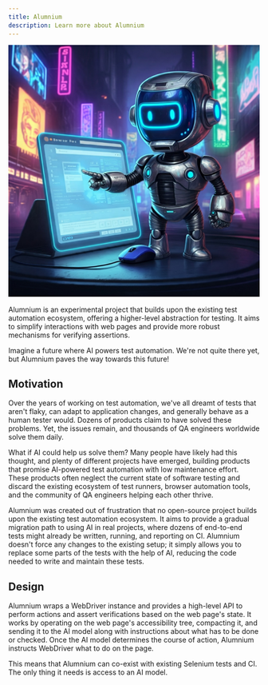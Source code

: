 ```yaml
---
title: Alumnium
description: Learn more about Alumnium
---
```


![An illustration of Alumnium robot](../../../assets/index.jpg)

Alumnium is an experimental project that builds upon the existing test automation ecosystem, offering a higher-level abstraction for testing. It aims to simplify interactions with web pages and provide more robust mechanisms for verifying assertions.

Imagine a future where AI powers test automation. We're not quite there yet, but Alumnium paves the way towards this future!

## Motivation

Over the years of working on test automation, we've all dreamt of tests that aren't flaky, can adapt to application changes, and generally behave as a human tester would. Dozens of products claim to have solved these problems. Yet, the issues remain, and thousands of QA engineers worldwide solve them daily.

What if AI could help us solve them? Many people have likely had this thought, and plenty of different projects have emerged, building products that promise AI-powered test automation with low maintenance effort. These products often neglect the current state of software testing and discard the existing ecosystem of test runners, browser automation tools, and the community of QA engineers helping each other thrive.

Alumnium was created out of frustration that no open-source project builds upon the existing test automation ecosystem. It aims to provide a gradual migration path to using AI in real projects, where dozens of end-to-end tests might already be written, running, and reporting on CI. Alumnium doesn't force any changes to the existing setup; it simply allows you to replace some parts of the tests with the help of AI, reducing the code needed to write and maintain these tests.

## Design

Alumnium wraps a WebDriver instance and provides a high-level API to perform actions and assert verifications based on the web page's state. It works by operating on the web page's accessibility tree, compacting it, and sending it to the AI model along with instructions about what has to be done or checked. Once the AI model determines the course of action, Alumnium instructs WebDriver what to do on the page.

This means that Alumnium can co-exist with existing Selenium tests and CI. The only thing it needs is access to an AI model.

